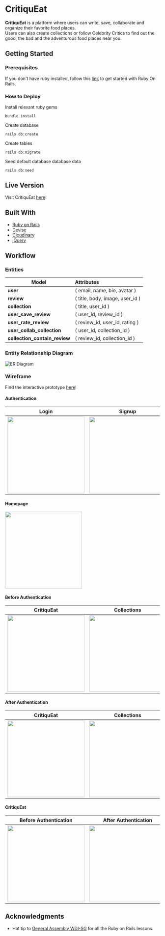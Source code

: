 # CritiquEat

**CritiquEat** is a platform where users can write, save, collaborate and organize their favorite food places.  
Users can also create collections or follow Celebrity Critics to find out the good, the bad and the adventurous food places near you.

## Getting Started

<!--
Provide instructions here about how to get your project running on our local machine. Do we just need to clone and open a certain file or do we need to install anything first.
-->

### Prerequisites

If you don't have ruby installed, follow this [link](http://railsapps.github.io/installrubyonrails-mac.html) to get started with Ruby On Rails.  

### How to Deploy

Install relevant ruby gems
```
bundle install
```

Create database  
```
rails db:create
```

Create tables
```
rails db:migrate
```

Seed default database database data
```
rails db:seed
```

## Live Version

Visit CritiquEat [here](http://critiqueat.herokuapp.com/)!

## Built With

* [Ruby on Rails](https://rubyonrails.org)
* [Devise](https://github.com/plataformatec/devise)
* [Cloudinary](http://cloudinary.com)
* [jQuery](http://jquery.com/)

## Workflow

### Entities
| Model                         | Attributes                      |
| ---------                     | :--------                       |
| __user__                      | ( email, name, bio, avatar )    |
| __review__                    | ( title, body, image, user_id ) |
| __collection__                | ( title, user_id )              |
| __user_save_review__          | ( user_id, review_id )          |
| __user_rate_review__          | ( review_id, user_id, rating )  |
| __user_collab_collection__    | ( user_id, collection_id )      |
| __collection_contain_review__ | ( review_id, collection_id )    |

### Entity Relationship Diagram
![ER Diagram](https://github.com/TayKangSheng/project-3-starter/blob/master/README-assets/ER%20diagram.png)

### Wireframe
Find the interactive prototype [here]()!

#### Authentication
Login           |  Signup
:-------------------------:|:-------------------------:
<img src="https://github.com/TayKangSheng/project-3-starter/blob/master/README-assets/Wireframe/Auth-01.png" width="250"> |  <img src="https://github.com/TayKangSheng/project-3-starter/blob/master/README-assets/Wireframe/Auth-02.png" width="250">

#### Homepage
<img src="https://github.com/TayKangSheng/project-3-starter/blob/master/README-assets/Wireframe/B-Auth-01.png" width="250">

#### Before Authentication
CritiquEat           |  Collections  | Saved CritiquEat   |
:-------------------------:|:-------------------------:|:-------------------------:|
<img src="https://github.com/TayKangSheng/project-3-starter/blob/master/README-assets/Wireframe/B-Auth-04.png" width="250"> |  <img src="https://github.com/TayKangSheng/project-3-starter/blob/master/README-assets/Wireframe/B-Auth-03.png" width="250"> | <img src="https://github.com/TayKangSheng/project-3-starter/blob/master/README-assets/Wireframe/B-Auth-02.png" width="250">

#### After Authentication
CritiquEat           |  Collections  | Saved CritiquEat   |
:-------------------------:|:-------------------------:|:-------------------------:|
<img src="https://github.com/TayKangSheng/project-3-starter/blob/master/README-assets/Wireframe/A-Auth-03.png" width="250"> |  <img src="https://github.com/TayKangSheng/project-3-starter/blob/master/README-assets/Wireframe/A-Auth-02.png" width="250"> | <img src="https://github.com/TayKangSheng/project-3-starter/blob/master/README-assets/Wireframe/A-Auth-01.png" width="250">

#### CritiquEat
Before Authentication | After Authentication
:-------------------------:|:-------------------------:
<img src="https://github.com/TayKangSheng/project-3-starter/blob/master/README-assets/Wireframe/B-Auth-05.png" width="250"> |  <img src="https://github.com/TayKangSheng/project-3-starter/blob/master/README-assets/Wireframe/A-Auth-04.png" width="250">

## Acknowledgments

* Hat tip to [General Assembly WDI-SG](https://github.com/wdi-sg) for all the Ruby on Rails lessons.
